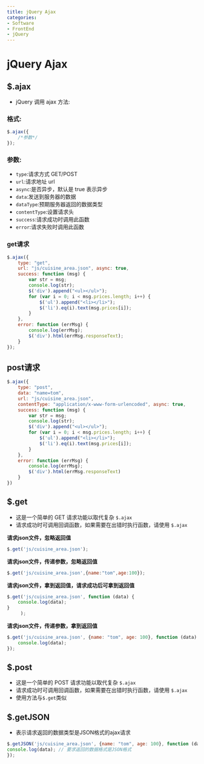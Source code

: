 ```yaml
---
title: jQuery Ajax
categories:
- Software
- FrontEnd
- jQuery
---
```

# jQuery Ajax

## $.ajax

- jQuery 调用 ajax 方法:

### 格式:

```js
$.ajax({
    /*参数*/
});
```

### 参数:

- `type`:请求方式 GET/POST
- `url`:请求地址 url
- `async`:是否异步，默认是 true 表示异步
- `data`:发送到服务器的数据
- `dataType`:预期服务器返回的数据类型
- `contentType`:设置请求头
- `success`:请求成功时调用此函数
- `error`:请求失败时调用此函数

### get请求

```js
$.ajax({
    type: "get",
    url: "js/cuisine_area.json", async: true,
    success: function (msg) {
        var str = msg;
        console.log(str);
        $('div').append("<ul></ul>");
        for (var i = 0; i < msg.prices.length; i++) {
            $('ul').append("<li></li>");
            $('li').eq(i).text(msg.prices[i]);
        }
    },
    error: function (errMsg) {
        console.log(errMsg);
        $('div').html(errMsg.responseText);
    }
});
```

## post请求

```js
$.ajax({
    type: "post",
    data: "name=tom",
    url: "js/cuisine_area.json",
    contentType: "application/x-www-form-urlencoded", async: true,
    success: function (msg) {
        var str = msg;
        console.log(str);
        $('div').append("<ul></ul>");
        for (var i = 0; i < msg.prices.length; i++) {
            $('ul').append("<li></li>");
            $('li').eq(i).text(msg.prices[i]);
        }
    },
    error: function (errMsg) {
        console.log(errMsg);
        $('div').html(errMsg.responseText)
    }
})
```

## $.get

- 这是一个简单的 GET 请求功能以取代复杂 `$.ajax`
-  请求成功时可调用回调函数，如果需要在出错时执行函数，请使用 `$.ajax`

**请求json文件，忽略返回值**

```js
$.get('js/cuisine_area.json');
```

**请求json文件，传递参数，忽略返回值**

```js
$.get('js/cuisine_area.json',{name:"tom",age:100});
```

**请求json文件，拿到返回值，请求成功后可拿到返回值**

```js
$.get('js/cuisine_area.json', function (data) {
    console.log(data);
}
     );
```

**请求json文件，传递参数，拿到返回值**

```js
$.get('js/cuisine_area.json', {name: "tom", age: 100}, function (data) {
    console.log(data);
});
```

## $.post

- 这是一个简单的 POST 请求功能以取代复杂 `$.ajax`
- 请求成功时可调用回调函数，如果需要在出错时执行函数，请使用 `$.ajax`
- 使用方法与`$.get`类似

## $.getJSON

- 表示请求返回的数据类型是JSON格式的ajax请求

```js
$.getJSON('js/cuisine_area.json', {name: "tom", age: 100}, function (data) {
console.log(data); // 要求返回的数据格式是JSON格式
});
```

